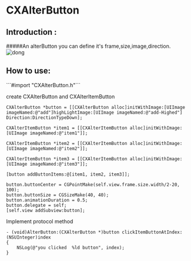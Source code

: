 # CXAlterButton

## Introduction : 

#####An alterButton you can define it's frame,size,image,direction.
<br>
![dong](http://7xnqnj.com1.z0.glb.clouddn.com/Untitled.gif)

## How to use:

<p>
```#import "CXAlterButton.h"```


create CXAlterButton and CXAlterItemButton
<p>

    CXAlterButton *button = [[CXAlterButton alloc]initWithImage:[UIImage imageNamed:@"add"]highLightImage:[UIImage imageNamed:@"add-Highed"] Direction:DirectionTypeDown];
    
    CXAlterItemButton *item1 = [[CXAlterItemButton alloc]initWithImage:[UIImage imageNamed:@"item1"]];
    
    CXAlterItemButton *item2 = [[CXAlterItemButton alloc]initWithImage:[UIImage imageNamed:@"item2"]];
    
    CXAlterItemButton *item3 = [[CXAlterItemButton alloc]initWithImage:[UIImage imageNamed:@"item3"]];
    
    [button addButtonItems:@[item1, item2, item3]];
    
    button.buttonCenter = CGPointMake(self.view.frame.size.width/2-20, 100);
    button.buttonSize = CGSizeMake(40, 40);
    button.animationDuration = 0.5;
    button.delegate = self;
    [self.view addSubview:button];


<p>Implement protocol method

```
- (void)AlterButton:(CXAlterButton *)button clickItemButtonAtIndex:(NSUInteger)index
{
    NSLog(@"you clicked  %ld button", index);
}
```
<p>
<p>

